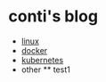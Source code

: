 # conti's blog

* [linux](linux/README.md)
* [docker](docker/README.md)
* [kubernetes](kubernetes/README.md)
* other
** test1
